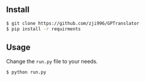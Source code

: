 ## Install


```sh
$ git clone https://github.com/zji996/GPTranslator
$ pip install -r requirments
```

## 

## Usage
Change the `run.py` file to your needs.

```sh
$ python run.py
```